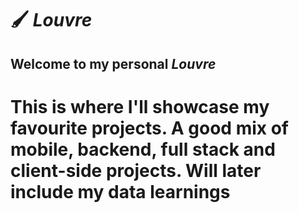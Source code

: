 # 🖌️ *Louvre*

## Welcome to my personal *Louvre* 
# This is where I'll showcase my favourite projects. A good mix of mobile, backend, full stack and client-side projects. Will later include my data learnings
